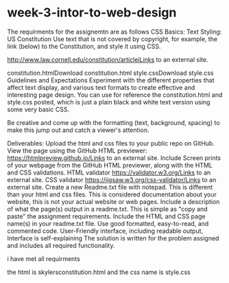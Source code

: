 # week-3-intor-to-web-design
The requirments for the assignemtn are as follows
CSS Basics: Text Styling: US Constitution
Use text that is not covered by copyright, for example, the link (below) to the Constitution, and style it using CSS.

http://www.law.cornell.edu/constitution/articleiLinks to an external site.

constitution.htmlDownload constitution.html
style.cssDownload style.css
Guidelines and Expectations
Experiment with the different properties that affect text display, and various text formats to create effective and interesting page design. You can use for reference the constitution.html and style.css posted, which is just a plain black and white text version using some very basic CSS.

Be creative and come up with the formatting (text, background, spacing) to make this jump out and catch a viewer's attention.

Deliverables:
Upload the html and css files to your public repo on GitHub. 
View the page using the GitHub HTML previewer: https://htmlpreview.github.io/Links to an external site.
Include Screen prints of your webpage from the GitHub HTML previewer, along with the HTML and CSS validations.
HTML validator https://validator.w3.org/Links to an external site.
CSS validator https://jigsaw.w3.org/css-validator/Links to an external site.
Create a new Readme.txt file with notepad.
This is different than your html and css files. This is considered documentation about your website, this is not your actual website or web pages.
Include a description of what the page(s) output in a readme.txt. This is simple as "copy and paste" the assignment requirements.
Include the HTML and CSS page name(s) in your readme.txt file.
Use good formatted, easy-to-read, and commented code.
User-Friendly interface, including readable output, Interface is self-explaining
The solution is written for the problem assigned and includes all required functionality. 

i have met all requirments 

the html is skylersconstitution.html and the css name is style.css
